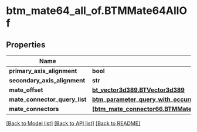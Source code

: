 # btm_mate64_all_of.BTMMate64AllOf

## Properties
Name | Type | Description | Notes
------------ | ------------- | ------------- | -------------
**primary_axis_alignment** | **bool** |  | [optional] 
**secondary_axis_alignment** | **str** |  | [optional] 
**mate_offset** | [**bt_vector3d389.BTVector3d389**](BTVector3d389.md) |  | [optional] 
**mate_connector_query_list** | [**btm_parameter_query_with_occurrence_list67.BTMParameterQueryWithOccurrenceList67**](BTMParameterQueryWithOccurrenceList67.md) |  | [optional] 
**mate_connectors** | [**[btm_mate_connector66.BTMMateConnector66]**](BTMMateConnector66.md) |  | [optional] 

[[Back to Model list]](../README.md#documentation-for-models) [[Back to API list]](../README.md#documentation-for-api-endpoints) [[Back to README]](../README.md)


